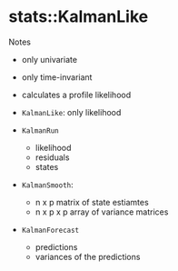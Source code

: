 # stats::KalmanLike

Notes 

- only univariate
- only time-invariant
- calculates a profile likelihood

- `KalmanLike`: only likelihood
- `KalmanRun`

   - likelihood
   - residuals
   - states 

- `KalmanSmooth`:  
 
  - n x p matrix of state estiamtes
  - n x p x p array of variance matrices
  
- `KalmanForecast`

   - predictions
   - variances of the predictions

